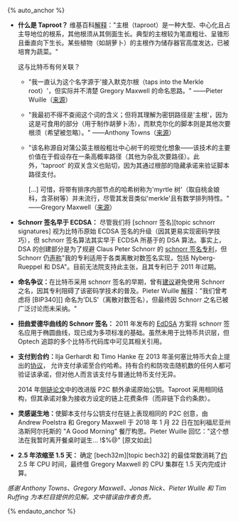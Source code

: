 {% auto_anchor %}

- ​**<!--what-is-a-taproot-->**​**什么是 Taproot？** 维基百科[解释][wikipedia taproot]："主根（taproot）是一种大型、中心化且占主导地位的根系，其他根须从其侧面生长。典型的主根较为笔直粗壮、呈锥形且垂直向下生长。某些植物（如胡萝卜）的主根作为储存器官高度发达，已被培育为蔬菜。"

  这与比特币有何关联？

  - ​**<!--I-always-assumed-->**"我一直认为这个名字源于'接入默克尔根（taps into the Merkle root）'，但实际并不清楚 Gregory Maxwell 的命名思路。" ——Pieter Wuille（[来源][wuille taproot name]）

  - ​**<!--I-originally-had-->**"我最初不得不查阅这个词的含义；但将其理解为密钥路径是'主根'，因为这是可食用的部分（用于制作胡萝卜汤），而默克尔化的脚本则是其他次要根须（希望被忽略）。" ——Anthony Towns（[来源][towns taproot name]）

  - "该名称源自对蒲公英主根般粗壮中心树干的视觉化想象——该技术的主要价值在于假设存在一条高概率路径（其他为杂乱次要路径）。此外，'taproot' 的双关含义也贴切，因为其通过根部的隐藏承诺来验证脚本路径支付。

    [...] 可惜，将带有排序内部节点的哈希树称为'myrtle 树'（取自桃金娘科，含茶树等）并未流行，尽管其发音类似'merkle'且有数学排列特性。" ——Gregory Maxwell（[来源][maxwell taproot name]）

- ​**<!--schnorr-signatures-predate-ecdsa-->**​**Schnorr 签名早于 ECDSA：​** 尽管我们将 [schnorr 签名][topic schnorr signatures] 视为比特币原始 ECDSA 签名的升级（因其更易实现密码学技巧），但 schnorr 签名算法其实早于 ECDSA 所基于的 DSA 算法。事实上，DSA 的创建部分是为了规避 Claus Peter Schnorr 的 [schnorr 签名专利][schnorr patent]，但 Schnorr 仍[声称][schnorr letter]"我的专利适用于各类离散对数签名实现，包括 Nyberg-Rueppel 和 DSA"。目前无法院支持此主张，且其专利已于 2011 年过期。

- ​**<!--unsure-what-name-to-use-->**​**命名争议：​** 在比特币采用 schnorr 签名的早期，曾有[建议][dryja bn sigs]避免使用 Schnorr 之名，因其专利阻碍了该密码学技术的普及。Pieter Wuille [解释][wuille dls]："我们曾考虑将 [BIP340][] 命名为'DLS'（离散对数签名），但最终因 Schnorr 之名已被广泛讨论而未采纳。"

- ​**<!--schnorr-signatures-for-twisted-edwards-curves-->**​**扭曲爱德华曲线的 Schnorr 签名：​** 2011 年发布的 [EdDSA][] 方案将 schnorr 签名应用于椭圆曲线，现已成为多项标准的基础。虽然未用于比特币共识层，但 Optech 追踪的多个比特币代码库中可见其相关引用。


- ​**<!--pay-to-contract-->**​**支付到合约：​** Ilja Gerhardt 和 Timo Hanke 在 2013 年圣何塞比特币大会上提出的[协议][gh p2c]， <!-- source: Wuille; I found some independent confirmation in dead links on Google -harding -->允许支付承诺至合约哈希。持有合约和防攻击随机数的任何人都可验证该承诺，但对他人而言该支付与普通比特币支付无异。

  2014 年[侧链论文][sidechains.pdf]中的改进版 P2C 额外承诺原始公钥。Taproot 采用相同结构，但其承诺对象为接收方设定的链上花费条件（而非链下合约条款）。

- ​**<!--a-good-morning-->**​**灵感诞生地：​** 使脚本支付与公钥支付在链上表现相同的 P2C 创意，由 Andrew Poelstra 和 Gregory Maxwell 于 2018 年 1 月 22 日在加利福尼亚州洛斯阿尔托斯的 "A Good Morning" 餐厅构思。Pieter Wuille 回忆："这个想法在我暂时离开餐桌时诞生... !$%@" [原文如此]

- ​**<!--x-2-5-years-in-1-5-days-->**​**2.5 年浓缩至 1.5 天：​** 确定 [bech32m][topic bech32] 的最佳常数消耗了[约][wuille matrix elimination] 2.5 年 CPU 时间，最终借 Gregory Maxwell 的 CPU 集群在 1.5 天内完成计算。

*感谢 Anthony Towns、Gregory Maxwell、Jonas Nick、Pieter Wuille 和 Tim Ruffing 为本栏目提供的见解。文中错误由作者负责。*

{% endauto_anchor %}

[wikipedia taproot]: https://en.wikipedia.org/wiki/Taproot
[dryja bn sigs]: https://diyhpl.us/wiki/transcripts/discreet-log-contracts/
[bitcoin.pdf]: https://www.opencrypto.org/bitcoin.pdf
[schnorr patent]: https://patents.google.com/patent/US4995082
[ed25519]: https://ed25519.cr.yp.to/ed25519-20110926.pdf
[eddsa]: https://en.wikipedia.org/wiki/EdDSA
[gh p2c]: https://arxiv.org/abs/1212.3257
[sidechains.pdf]: https://www.blockstream.com/sidechains.pdf
[wuille matrix elimination]: https://twitter.com/pwuille/status/1335761447884713985
[wuille dls]: https://github.com/bitcoinops/bitcoinops.github.io/pull/667#discussion_r731372937
[wuille taproot name]: https://github.com/bitcoinops/bitcoinops.github.io/pull/667#discussion_r731371163
[towns taproot name]: https://github.com/bitcoinops/bitcoinops.github.io/pull/667#discussion_r731523855
[schnorr letter]: https://web.archive.org/web/19991117143502/http://grouper.ieee.org/groups/1363/letters/SchnorrMar98.html
[maxwell taproot name]: https://github.com/bitcoinops/bitcoinops.github.io/pull/667#discussion_r732189216
